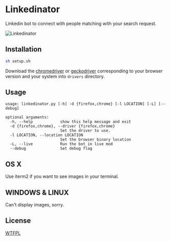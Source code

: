 # Linkedinator

Linkedin bot to connect with people matching with your search request.

![Linkedinator](https://www.zupimages.net/up/20/27/alu2.png)

## Installation

```bash
sh setup.sh
```
Download the [chromedriver](https://sites.google.com/a/chromium.org/chromedriver/) or [geckodriver](https://github.com/mozilla/geckodriver/releases/tag/v0.26.0) corresponding to your browser version and your system into `drivers` directory.

## Usage

```
usage: linkedinator.py [-h] -d {firefox,chrome} [-l LOCATION] [-L] [--debug]

optional arguments:
  -h, --help            show this help message and exit
  -d {firefox,chrome}, --driver {firefox,chrome}
                        Set the driver to use.
  -l LOCATION, --location LOCATION
                        Set the browser binary location
  -L, --live            Run the bot in live mod
  --debug               Set debug flag
```

## OS X
Use iterm2 if you want to see images in your terminal.

## WINDOWS & LINUX
Can't display images, sorry.

## License
[WTFPL](http://www.wtfpl.net/)
